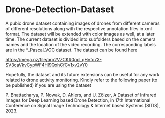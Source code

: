 # Drone-Detection-Dataset
A pubic drone dataset containing images of drones from different cameras of different resolutions along with the respective annotation files in xml format. The dataset will be extended with color images as well, at a later time. The current dataset is divided into subfolders based on the camera names and the location of the video recording. The corresponding labels are in the *_Pascal_VOC dataset. The dataset can be found here

https://mega.nz/file/aro2VZCK#0qcLqHvfc7X-SV3caVkvCypWF4Hl9QxhCfCv1xv2vY0

Hopefully, the dataset and its future extensions can be useful for any work related to drone activity monitoring. Kindly refer to the following paper (to be published) if you are using the dataset

P. Bhattacharya, P. Nowak, D. Ahlers, and U. Zölzer, A Dataset of Infrared Images for Deep Learning based Drone Detection, in 17th International Conference on Signal Image Technology & Internet based Systems (SITIS), 2023.
